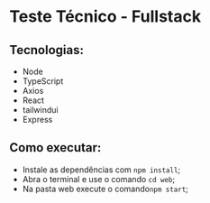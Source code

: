 # Teste Técnico - Fullstack

## Tecnologias:

- Node
- TypeScript
- Axios
- React
- tailwindui
- Express

## Como executar:

- Instale as dependências com ```npm install```;
- Abra o terminal e use o comando ```cd web```;
- Na pasta web execute o comando```npm start```;

